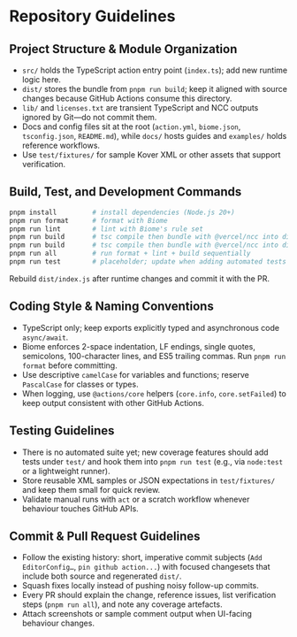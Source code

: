 # Repository Guidelines

## Project Structure & Module Organization
- `src/` holds the TypeScript action entry point (`index.ts`); add new runtime logic here.
- `dist/` stores the bundle from `pnpm run build`; keep it aligned with source changes because GitHub Actions consume this directory.
- `lib/` and `licenses.txt` are transient TypeScript and NCC outputs ignored by Git—do not commit them.
- Docs and config files sit at the root (`action.yml`, `biome.json`, `tsconfig.json`, `README.md`), while `docs/` hosts guides and `examples/` holds reference workflows.
- Use `test/fixtures/` for sample Kover XML or other assets that support verification.

## Build, Test, and Development Commands
```bash
pnpm install         # install dependencies (Node.js 20+)
pnpm run format      # format with Biome
pnpm run lint        # lint with Biome's rule set
pnpm run build       # tsc compile then bundle with @vercel/ncc into dist/
pnpm run build       # tsc compile then bundle with @vercel/ncc into dist/
pnpm run all         # run format + lint + build sequentially
pnpm run test        # placeholder; update when adding automated tests
```
Rebuild `dist/index.js` after runtime changes and commit it with the PR.

## Coding Style & Naming Conventions
- TypeScript only; keep exports explicitly typed and asynchronous code `async/await`.
- Biome enforces 2-space indentation, LF endings, single quotes, semicolons, 100-character lines, and ES5 trailing commas. Run `pnpm run format` before committing.
- Use descriptive `camelCase` for variables and functions; reserve `PascalCase` for classes or types.
- When logging, use `@actions/core` helpers (`core.info`, `core.setFailed`) to keep output consistent with other GitHub Actions.

## Testing Guidelines
- There is no automated suite yet; new coverage features should add tests under `test/` and hook them into `pnpm run test` (e.g., via `node:test` or a lightweight runner).
- Store reusable XML samples or JSON expectations in `test/fixtures/` and keep them small for quick review.
- Validate manual runs with `act` or a scratch workflow whenever behaviour touches GitHub APIs.

## Commit & Pull Request Guidelines
- Follow the existing history: short, imperative commit subjects (`Add EditorConfig…`, `pin github action...`) with focused changesets that include both source and regenerated `dist/`.
- Squash fixes locally instead of pushing noisy follow-up commits.
- Every PR should explain the change, reference issues, list verification steps (`pnpm run all`), and note any coverage artefacts.
- Attach screenshots or sample comment output when UI-facing behaviour changes.
